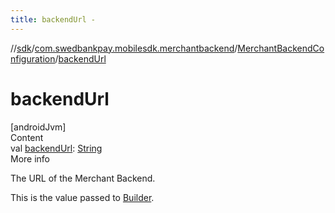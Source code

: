 ```yaml
---
title: backendUrl -
---
```

//[sdk](../../../index)/[com.swedbankpay.mobilesdk.merchantbackend](../index)/[MerchantBackendConfiguration](index)/[backendUrl](backend-url)



# backendUrl  
[androidJvm]  
Content  
val [backendUrl](backend-url): [String](https://kotlinlang.org/api/latest/jvm/stdlib/kotlin/-string/index.html)  
More info  


The URL of the Merchant Backend.



This is the value passed to [Builder](-builder/index).

  



